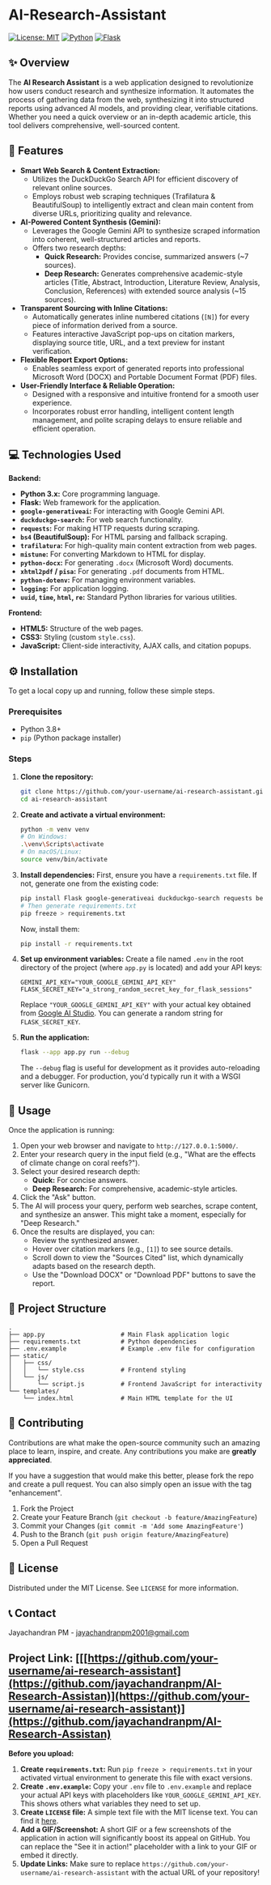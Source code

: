 # AI-Research-Assistant



[![License: MIT](https://img.shields.io/badge/License-MIT-yellow.svg)](https://opensource.org/licenses/MIT)
[![Python](https://img.shields.io/badge/Python-3.x-blue.svg)](https://www.python.org/)
[![Flask](https://img.shields.io/badge/Flask-Framework-lightgrey.svg)](https://flask.palletsprojects.com/)

## ✨ Overview

The **AI Research Assistant** is a web application designed to revolutionize how users conduct research and synthesize information. It automates the process of gathering data from the web, synthesizing it into structured reports using advanced AI models, and providing clear, verifiable citations. Whether you need a quick overview or an in-depth academic article, this tool delivers comprehensive, well-sourced content.

## 🚀 Features

*   **Smart Web Search & Content Extraction:**
    *   Utilizes the DuckDuckGo Search API for efficient discovery of relevant online sources.
    *   Employs robust web scraping techniques (Trafilatura & BeautifulSoup) to intelligently extract and clean main content from diverse URLs, prioritizing quality and relevance.
*   **AI-Powered Content Synthesis (Gemini):**
    *   Leverages the Google Gemini API to synthesize scraped information into coherent, well-structured articles and reports.
    *   Offers two research depths:
        *   **Quick Research:** Provides concise, summarized answers (~7 sources).
        *   **Deep Research:** Generates comprehensive academic-style articles (Title, Abstract, Introduction, Literature Review, Analysis, Conclusion, References) with extended source analysis (~15 sources).
*   **Transparent Sourcing with Inline Citations:**
    *   Automatically generates inline numbered citations (`[N]`) for every piece of information derived from a source.
    *   Features interactive JavaScript pop-ups on citation markers, displaying source title, URL, and a text preview for instant verification.
*   **Flexible Report Export Options:**
    *   Enables seamless export of generated reports into professional Microsoft Word (DOCX) and Portable Document Format (PDF) files.
*   **User-Friendly Interface & Reliable Operation:**
    *   Designed with a responsive and intuitive frontend for a smooth user experience.
    *   Incorporates robust error handling, intelligent content length management, and polite scraping delays to ensure reliable and efficient operation.

## 💻 Technologies Used

**Backend:**
*   **Python 3.x:** Core programming language.
*   **Flask:** Web framework for the application.
*   **`google-generativeai`:** For interacting with Google Gemini API.
*   **`duckduckgo-search`:** For web search functionality.
*   **`requests`:** For making HTTP requests during scraping.
*   **`bs4` (BeautifulSoup):** For HTML parsing and fallback scraping.
*   **`trafilatura`:** For high-quality main content extraction from web pages.
*   **`mistune`:** For converting Markdown to HTML for display.
*   **`python-docx`:** For generating `.docx` (Microsoft Word) documents.
*   **`xhtml2pdf` / `pisa`:** For generating `.pdf` documents from HTML.
*   **`python-dotenv`:** For managing environment variables.
*   **`logging`:** For application logging.
*   **`uuid`, `time`, `html`, `re`:** Standard Python libraries for various utilities.

**Frontend:**
*   **HTML5:** Structure of the web pages.
*   **CSS3:** Styling (custom `style.css`).
*   **JavaScript:** Client-side interactivity, AJAX calls, and citation popups.

## ⚙️ Installation

To get a local copy up and running, follow these simple steps.

### Prerequisites

*   Python 3.8+
*   `pip` (Python package installer)

### Steps

1.  **Clone the repository:**
    ```bash
    git clone https://github.com/your-username/ai-research-assistant.git
    cd ai-research-assistant
    ```

2.  **Create and activate a virtual environment:**
    ```bash
    python -m venv venv
    # On Windows:
    .\venv\Scripts\activate
    # On macOS/Linux:
    source venv/bin/activate
    ```

3.  **Install dependencies:**
    First, ensure you have a `requirements.txt` file. If not, generate one from the existing code:
    ```bash
    pip install Flask google-generativeai duckduckgo-search requests beautifulsoup4 trafilatura mistune python-docx xhtml2pdf python-dotenv
    # Then generate requirements.txt
    pip freeze > requirements.txt
    ```
    Now, install them:
    ```bash
    pip install -r requirements.txt
    ```

4.  **Set up environment variables:**
    Create a file named `.env` in the root directory of the project (where `app.py` is located) and add your API keys:
    ```
    GEMINI_API_KEY="YOUR_GOOGLE_GEMINI_API_KEY"
    FLASK_SECRET_KEY="a_strong_random_secret_key_for_flask_sessions"
    ```
    Replace `"YOUR_GOOGLE_GEMINI_API_KEY"` with your actual key obtained from [Google AI Studio](https://aistudio.google.com/app/apikey). You can generate a random string for `FLASK_SECRET_KEY`.

5.  **Run the application:**
    ```bash
    flask --app app.py run --debug
    ```
    The `--debug` flag is useful for development as it provides auto-reloading and a debugger. For production, you'd typically run it with a WSGI server like Gunicorn.

## 🚀 Usage

Once the application is running:

1.  Open your web browser and navigate to `http://127.0.0.1:5000/`.
2.  Enter your research query in the input field (e.g., "What are the effects of climate change on coral reefs?").
3.  Select your desired research depth:
    *   **Quick:** For concise answers.
    *   **Deep Research:** For comprehensive, academic-style articles.
4.  Click the "Ask" button.
5.  The AI will process your query, perform web searches, scrape content, and synthesize an answer. This might take a moment, especially for "Deep Research."
6.  Once the results are displayed, you can:
    *   Review the synthesized answer.
    *   Hover over citation markers (e.g., `[1]`) to see source details.
    *   Scroll down to view the "Sources Cited" list, which dynamically adapts based on the research depth.
    *   Use the "Download DOCX" or "Download PDF" buttons to save the report.

## 📁 Project Structure

```
.
├── app.py                     # Main Flask application logic
├── requirements.txt           # Python dependencies
├── .env.example               # Example .env file for configuration
├── static/
│   ├── css/
│   │   └── style.css          # Frontend styling
│   └── js/
│       └── script.js          # Frontend JavaScript for interactivity
└── templates/
    └── index.html             # Main HTML template for the UI
```

## 🙏 Contributing

Contributions are what make the open-source community such an amazing place to learn, inspire, and create. Any contributions you make are **greatly appreciated**.

If you have a suggestion that would make this better, please fork the repo and create a pull request. You can also simply open an issue with the tag "enhancement".

1.  Fork the Project
2.  Create your Feature Branch (`git checkout -b feature/AmazingFeature`)
3.  Commit your Changes (`git commit -m 'Add some AmazingFeature'`)
4.  Push to the Branch (`git push origin feature/AmazingFeature`)
5.  Open a Pull Request

## 📄 License

Distributed under the MIT License. See `LICENSE` for more information.

## 📞 Contact

Jayachandran PM - jayachandranpm2001@gmail.com

Project Link: [[[https://github.com/your-username/ai-research-assistant](https://github.com/jayachandranpm/AI-Research-Assistan)](https://github.com/your-username/ai-research-assistant)](https://github.com/jayachandranpm/AI-Research-Assistan)
---

**Before you upload:**

1.  **Create `requirements.txt`:** Run `pip freeze > requirements.txt` in your activated virtual environment to generate this file with exact versions.
2.  **Create `.env.example`:** Copy your `.env` file to `.env.example` and replace your actual API keys with placeholders like `YOUR_GOOGLE_GEMINI_API_KEY`. This shows others what variables they need to set up.
3.  **Create `LICENSE` file:** A simple text file with the MIT license text. You can find it [here](https://opensource.org/licenses/MIT).
4.  **Add a GIF/Screenshot:** A short GIF or a few screenshots of the application in action will significantly boost its appeal on GitHub. You can replace the "See it in action!" placeholder with a link to your GIF or embed it directly.
5.  **Update Links:** Make sure to replace `https://github.com/your-username/ai-research-assistant` with the actual URL of your repository!
